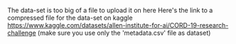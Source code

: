 The data-set is too big of a file to upload it on here
Here's the link to a compressed file for the data-set on kaggle
https://www.kaggle.com/datasets/allen-institute-for-ai/CORD-19-research-challenge
(make sure you use only the 'metadata.csv' file as dataset)
